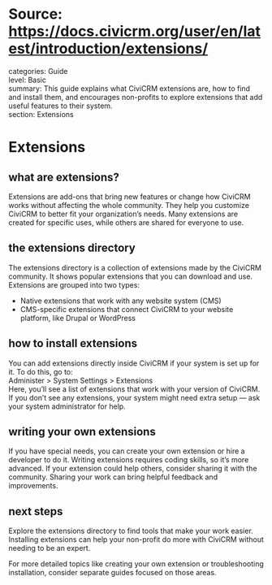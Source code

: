 # Source: https://docs.civicrm.org/user/en/latest/introduction/extensions/

categories: Guide  
level: Basic  
summary: This guide explains what CiviCRM extensions are, how to find and install them, and encourages non-profits to explore extensions that add useful features to their system.  
section: Extensions  

# Extensions  

## what are extensions?  
Extensions are add-ons that bring new features or change how CiviCRM works without affecting the whole community. They help you customize CiviCRM to better fit your organization’s needs. Many extensions are created for specific uses, while others are shared for everyone to use.  

## the extensions directory  
The extensions directory is a collection of extensions made by the CiviCRM community. It shows popular extensions that you can download and use. Extensions are grouped into two types:  
- Native extensions that work with any website system (CMS)  
- CMS-specific extensions that connect CiviCRM to your website platform, like Drupal or WordPress  

## how to install extensions  
You can add extensions directly inside CiviCRM if your system is set up for it. To do this, go to:  
Administer > System Settings > Extensions  
Here, you’ll see a list of extensions that work with your version of CiviCRM. If you don’t see any extensions, your system might need extra setup — ask your system administrator for help.  

## writing your own extensions  
If you have special needs, you can create your own extension or hire a developer to do it. Writing extensions requires coding skills, so it’s more advanced. If your extension could help others, consider sharing it with the community. Sharing your work can bring helpful feedback and improvements.  

## next steps  
Explore the extensions directory to find tools that make your work easier. Installing extensions can help your non-profit do more with CiviCRM without needing to be an expert.  

For more detailed topics like creating your own extension or troubleshooting installation, consider separate guides focused on those areas.